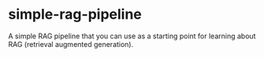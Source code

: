 # simple-rag-pipeline
A simple RAG pipeline that you can use as a starting point for learning about RAG (retrieval augmented generation).
